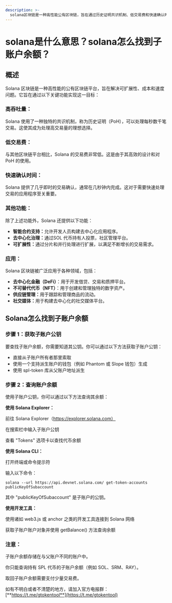 ```yaml
---
description: >-
  solana区块链是一种高性能公有区块链，旨在通过历史证明共识机制、低交易费和快速确认时间解决可扩展性、成本和速度问题。它支持智能合约、去中心化治理和分片扩展。该区块链广泛应用于defi、nft、供应链管理和社交媒体领域。
---
```


# solana是什么意思？solana怎么找到子账户余额？

## 概述

Solana 区块链是一种高性能的公有区块链平台，旨在解决可扩展性、成本和速度问题。它旨在通过以下关键功能实现这一目标：

### 高吞吐量：

Solana 使用了一种独特的共识机制，称为历史证明（PoH），可以处理每秒数千笔交易。这使其成为处理高交易量的理想选择。

### 低交易费：

与其他区块链平台相比，Solana 的交易费非常低。这是由于其高效的设计和对PoH 的使用。

### 快速确认时间：

Solana 提供了几乎即时的交易确认，通常在几秒钟内完成。这对于需要快速处理交易的应用程序至关重要。

### 其他功能：

除了上述功能外，Solana 还提供以下功能：

* **智能合约支持：**&#x5141;许开发人员构建去中心化应用程序。
* **去中心化治理：**&#x901A;过SOL 代币持有人投票，社区管理平台。
* **可扩展性：**&#x901A;过分片和并行处理进行扩展，以满足不断增长的交易需求。

### 应用：

Solana 区块链被广泛应用于各种领域，包括：

* **去中心化金融（DeFi）**：用于开发借贷、交易和质押平台。
* **不可替代代币（NFT）**：用于创建和管理独特的数字资产。
* **供应链管理：**&#x7528;于跟踪和管理商品的流动。
* **社交媒体：**&#x7528;于构建去中心化的社交媒体平台。

## Solana怎么找到子账户余额

### 步骤 1：获取子账户公钥

要查找子账户余额，你需要知道其公钥。你可以通过以下方法获取子账户公钥：

* 直接从子账户所有者那里索取
* 使用一个支持派生账户的钱包（例如 Phantom 或 Slope 钱包）生成
* 使用 spl-token 库从父账户地址派生

### 步骤 2：查询账户余额

使用子账户公钥，你可以通过以下方法查询其余额：

**使用 Solana Explorer：**

前往 Solana Explorer（https://explorer.solana.com）

在搜索栏中输入子账户公钥

查看 "Tokens" 选项卡以查找代币余额

**使用 Solana CLI：**

打开终端或命令提示符

输入以下命令：

```
solana --url https://api.devnet.solana.com/ get-token-accounts publicKeyOfSubaccount
```

其中 "publicKeyOfSubaccount" 是子账户的公钥。

**使用开发工具：**

使用诸如 web3.js 或 anchor 之类的开发工具连接到 Solana 网络

获取子账户账户对象并使用 getBalance() 方法查询余额

### 注意：

子账户余额存储在与父账户不同的账户中。

你只能查询持有 SPL 代币的子账户余额（例如 SOL、SRM、RAY）。

取回子账户余额需要支付少量交易费。

如有不明白或者不清楚的地方，请加入官方电报群：[**https://t.me/gtokentool**](https://t.me/gtokentool)
